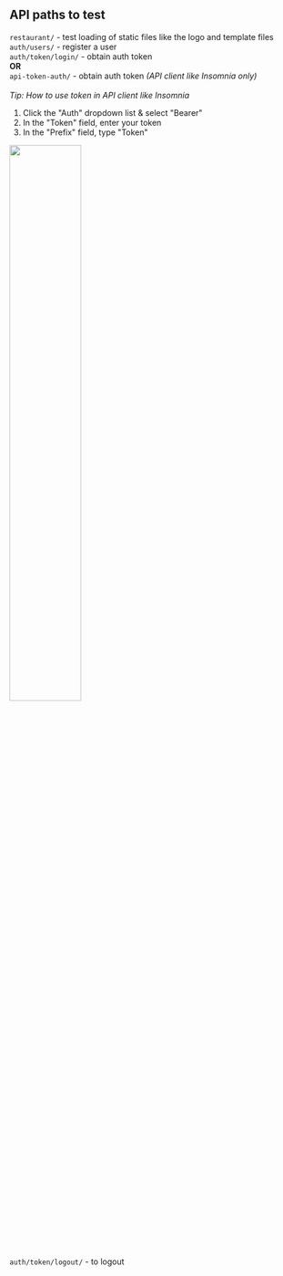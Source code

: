 
## API paths to test
```restaurant/``` - test loading of static files like the logo and template files<br>
```auth/users/``` - register a user<br>
```auth/token/login/``` - obtain auth token<br>
**OR**<br>
```api-token-auth/``` - obtain auth token *(API client like Insomnia only)*<br>
<br>
*Tip: How to use token in API client like Insomnia*

 1. Click the "Auth" dropdown list & select "Bearer"
 2. In the "Token" field, enter your token
 3. In the "Prefix" field, type "Token"

<img src="https://github.com/user-attachments/assets/7a2d8aad-e0f8-465f-a8fd-cebeddb6d092" width="50%" height="50%"><br>
```auth/token/logout/``` - to logout<br>
